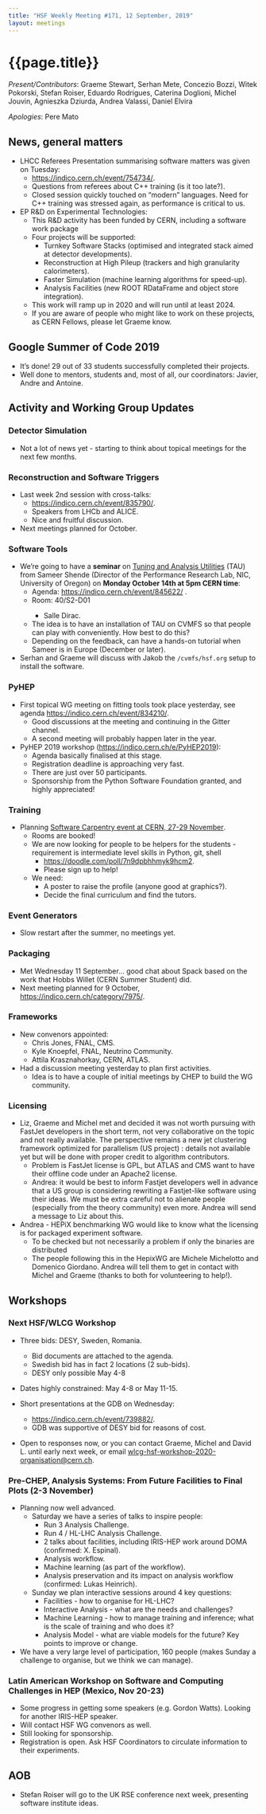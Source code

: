 ```yaml
---
title: "HSF Weekly Meeting #171, 12 September, 2019"
layout: meetings
---
```


# {{page.title}}

<span dir="ltr">*Present/Contributors*: Graeme Stewart, Serhan Mete,
Concezio Bozzi, Witek Pokorski, Stefan Roiser, Eduardo Rodrigues,
Caterina Doglioni, Michel Jouvin, Agnieszka Dziurda, Andrea Valassi,
Daniel Elvira</span>

<span dir="ltr">*Apologies*: Pere Mato</span>

## <span dir="ltr">News, general matters</span>
  - <span dir="ltr">LHCC Referees Presentation summarising software
    matters was given on Tuesday:</span>
      - <span dir="ltr">[<span class="underline">https://indico.cern.ch/event/754734/</span>](https://indico.cern.ch/event/754734/)</span>.
      - <span dir="ltr">Questions from referees about C++ training (is
        it too late?).</span>
      - <span dir="ltr">Closed session quickly touched on “modern”
        languages. Need for C++ training was stressed again, as
        performance is critical to us.</span>
  - <span dir="ltr">EP R&D on Experimental Technologies:</span>
      - <span dir="ltr">This R&D activity has been funded by CERN,
        including a software work package</span>
      - <span dir="ltr">Four projects will be supported:</span>
          - <span dir="ltr">Turnkey Software Stacks (optimised and
            integrated stack aimed at detector developments).</span>
          - <span dir="ltr">Reconstruction at High Pileup (trackers
            and high granularity calorimeters).</span>
          - <span dir="ltr">Faster Simulation (machine learning
            algorithms for speed-up).</span>
          - <span dir="ltr">Analysis Facilities (new ROOT RDataFrame
            and object store integration).</span>
      - <span dir="ltr">This work will ramp up in 2020 and will run
        until at least 2024.</span>
      - <span dir="ltr">If you are aware of people who might like to
        work on these projects, as CERN Fellows, please let Graeme
        know.</span>

## <span dir="ltr">Google Summer of Code 2019</span>
  - <span dir="ltr">It’s done\! 29 out of 33 students successfully
    completed their projects.</span>
  - Well done to mentors, students and, most of all, our coordinators: Javier, Andre and Antoine.

## <span dir="ltr">Activity and Working Group Updates</span>

### <span dir="ltr">Detector Simulation</span>
  - <span dir="ltr">Not a lot of news yet - starting to think about
    topical meetings for the next few months.</span>

### <span dir="ltr">Reconstruction and Software Triggers</span>
  - <span dir="ltr">Last week 2nd session with cross-talks:</span>
      - <span dir="ltr">[<span class="underline">https://indico.cern.ch/event/835790/</span>](https://indico.cern.ch/event/835790/)</span>.
      - <span dir="ltr">Speakers from LHCb and ALICE.</span>
      - <span dir="ltr">Nice and fruitful discussion.</span>
  - <span dir="ltr">Next meetings planned for October.</span>

### <span dir="ltr">Software Tools</span>
  - <span dir="ltr">We’re going to have a **seminar** on
    [<span class="underline">Tuning and Analysis
    Utilities</span>](https://www.cs.uoregon.edu/research/tau/home.php)
    (TAU) from Sameer Shende (Director of the Performance Research
    Lab, NIC, University of Oregon) on **Monday October 14th at 5pm
    CERN time**:</span>
      - <span dir="ltr"><span class="underline">Agenda:</span>
        [<span class="underline">https://indico.cern.ch/event/845622/</span>](https://indico.cern.ch/event/845622/)
        .</span>
      - <span dir="ltr"><span class="underline">Room:</span> 40/S2-D01
        - Salle Dirac.
      - <span dir="ltr">The idea is to have an installation of TAU on
        CVMFS so that people can play with conveniently. How best to
        do this?</span>
      - <span dir="ltr">Depending on the feedback, can have a hands-on
        tutorial when Sameer is in Europe (December or later).</span>
  - <span dir="ltr">Serhan and Graeme will discuss with Jakob the
    `/cvmfs/hsf.org` setup to install the software.</span>

### <span dir="ltr">PyHEP</span>
  - <span dir="ltr">First topical WG meeting on fitting tools took
    place yesterday, see agenda
    [<span class="underline">https://indico.cern.ch/event/834210/</span>](https://indico.cern.ch/event/834210/).</span>
      - <span dir="ltr">Good discussions at the meeting and continuing
        in the Gitter channel.</span>
      - <span dir="ltr">A second meeting will probably happen later in
        the year.</span>
  - <span dir="ltr">PyHEP 2019 workshop
    ([<span class="underline">https://indico.cern.ch/e/PyHEP2019</span>](https://indico.cern.ch/e/PyHEP2019)):</span>
      - <span dir="ltr">Agenda basically finalised at this
        stage.</span>
      - <span dir="ltr">Registration deadline is approaching very
        fast.</span>
      - <span dir="ltr">There are just over 50 participants.</span>
      - <span dir="ltr">Sponsorship from the Python Software
        Foundation granted, and highly appreciated\!</span>

### <span dir="ltr">Training</span>
  - <span dir="ltr">Planning [Software Carpentry event at CERN, 27-29 November](https://indico.cern.ch/event/834411/)</span>.
      - <span dir="ltr">Rooms are booked\!</span>
      - <span dir="ltr">We are now looking for people to be helpers
        for the students - requirement is intermediate level skills in
        Python, git, shell</span>
          - <span dir="ltr">[<span class="underline">https://doodle.com/poll/7n9dpbhhmyk9hcm2</span>](https://doodle.com/poll/7n9dpbhhmyk9hcm2).</span>
          - <span dir="ltr">Please sign up to help\!</span>
      - <span dir="ltr">We need:</span>
          - <span dir="ltr">A poster to raise the profile (anyone good
            at graphics?).</span>
          - <span dir="ltr">Decide the final curriculum and find the
            tutors.</span>

### <span dir="ltr">Event Generators</span>
  - <span dir="ltr">Slow restart after the summer, no meetings
    yet.</span>

### <span dir="ltr">Packaging</span>
  - <span dir="ltr">Met Wednesday 11 September… good chat about Spack
    based on the work that Hobbs Willet (CERN Summer Student)
    did.</span>
  - <span dir="ltr">Next meeting planned for 9 October,
    [<span class="underline">https://indico.cern.ch/category/7975/</span>](https://indico.cern.ch/category/7975/).</span>

### <span dir="ltr">Frameworks</span>
  - <span dir="ltr">New convenors appointed:</span>
      - <span dir="ltr">Chris Jones, FNAL, CMS.</span>
      - <span dir="ltr">Kyle Knoepfel, FNAL, Neutrino
        Community.</span>
      - <span dir="ltr">Attila Krasznahorkay, CERN, ATLAS.</span>
  - <span dir="ltr">Had a discussion meeting yesterday to plan first
    activities.</span>
      - <span dir="ltr">Idea is to have a couple of initial meetings
        by CHEP to build the WG community.</span>

### <span dir="ltr">Licensing</span>
  - <span dir="ltr">Liz, Graeme and Michel met and decided it was not
    worth pursuing with FastJet developers in the short term, not very
    collaborative on the topic and not really available. The
    perspective remains a new jet clustering framework optimized for
    parallelism (US project) : details not available yet but will be
    done with proper credit to algorithm contributors.</span>
      - <span dir="ltr">Problem is FastJet license is GPL, but ATLAS
        and CMS want to have their offline code under an Apache2
        license.</span>
      - <span dir="ltr">Andrea: it would be best to inform Fastjet
        developers well in advance that a US group is considering
        rewriting a Fastjet-like software using their ideas. We must
        be extra careful not to alienate people (especially from the
        theory community) even more. Andrea will send a message to Liz
        about this.</span>
  - <span dir="ltr">Andrea - HEPiX benchmarking WG would like to know
    what the licensing is for packaged experiment software.</span>
      - <span dir="ltr">To be checked but not necessarily a problem if
        only the binaries are distributed</span>
      - <span dir="ltr">The people following this in the HepixWG are
        Michele Michelotto and Domenico Giordano. Andrea will tell
        them to get in contact with Michel and Graeme (thanks to both
        for volunteering to help\!).</span>

## <span dir="ltr">Workshops</span>

### <span dir="ltr">Next HSF/WLCG Workshop</span>
  - <span dir="ltr">Three bids: DESY, Sweden, Romania.</span>
      - <span dir="ltr">Bid documents are attached to the
        agenda.</span>
      - <span dir="ltr">Swedish bid has in fact 2 locations (2
        sub-bids).</span>
      - <span dir="ltr">DESY only possible May 4-8</span>
  - <span dir="ltr">Dates highly constrained: May 4-8 or May
    11-15.</span>
  - <span dir="ltr">Short presentations at the GDB on
    Wednesday:</span>
      - <span dir="ltr">[<span class="underline">https://indico.cern.ch/event/739882/</span>](https://indico.cern.ch/event/739882/).</span>
      - <span dir="ltr">GDB was supportive of DESY bid for reasons of
        cost.</span>

  - <span dir="ltr">Open to responses now, or you can contact Graeme, Michel and David L. until early next week, or email [<span class="underline">wlcg-hsf-workshop-2020-organisation@cern.ch</span>](mailto:wlcg-hsf-workshop-2020-organisation@cern.ch).</span>

### <span dir="ltr">Pre-CHEP, Analysis Systems: From Future Facilities to Final Plots (2-3 November)</span>
  - <span dir="ltr">Planning now well advanced.</span>
      - <span dir="ltr">Saturday we have a series of talks to inspire
        people:</span>
          - <span dir="ltr">Run 3 Analysis Challenge.</span>
          - <span dir="ltr">Run 4 / HL-LHC Analysis Challenge.</span>
          - <span dir="ltr">2 talks about facilities, including
            IRIS-HEP work around DOMA (confirmed: X. Espinal).</span>
          - <span dir="ltr">Analysis workflow.</span>
          - <span dir="ltr">Machine learning (as part of the
            workflow).</span>
          - <span dir="ltr">Analysis preservation and its impact on
            analysis workflow (confirmed: Lukas Heinrich).</span>
      - <span dir="ltr">Sunday we plan interactive sessions around 4
        key questions:</span>
          - <span dir="ltr">Facilities - how to organise for
            HL-LHC?</span>
          - <span dir="ltr">Interactive Analysis - what are the needs
            and challenges?</span>
          - <span dir="ltr">Machine Learning - how to manage training
            and inference; what is the scale of training and who does
            it?</span>
          - <span dir="ltr">Analysis Model - what are viable models
            for the future? Key points to improve or change.</span>
  - <span dir="ltr">We have a very large level of participation, 160
    people (makes Sunday a challenge to organise, but we think we can
    manage).</span>

### <span dir="ltr">Latin American Workshop on Software and Computing Challenges in HEP (Mexico, Nov 20-23)</span>

<span dir="ltr"></span>
  - <span dir="ltr">Some progress in getting some speakers (e.g.
    Gordon Watts). Looking for another IRIS-HEP speaker.</span>
  - <span dir="ltr">Will contact HSF WG convenors as well.</span>
  - <span dir="ltr">Still looking for sponsorship.</span>
  - <span dir="ltr">Registration is open. Ask HSF Coordinators to
    circulate information to their experiments.</span>

## <span dir="ltr">AOB</span>
  - <span dir="ltr">Stefan Roiser will go to the UK RSE conference
    next week, presenting software institute ideas.</span>
